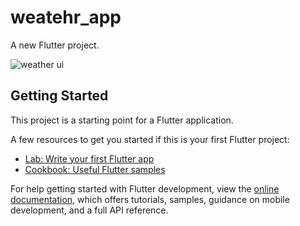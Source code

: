 # weatehr_app

A new Flutter project.

![weather ui](https://github.com/user-attachments/assets/d1c99122-5651-4d3a-b5ac-70eea490fef6)

## Getting Started

This project is a starting point for a Flutter application.

A few resources to get you started if this is your first Flutter project:

- [Lab: Write your first Flutter app](https://docs.flutter.dev/get-started/codelab)
- [Cookbook: Useful Flutter samples](https://docs.flutter.dev/cookbook)

For help getting started with Flutter development, view the
[online documentation](https://docs.flutter.dev/), which offers tutorials,
samples, guidance on mobile development, and a full API reference.

